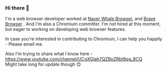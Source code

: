 ### Hi there 👋

<!--
**sangwoo108/sangwoo108** is a ✨ _special_ ✨ repository because its `README.md` (this file) appears on your GitHub profile.

Here are some ideas to get you started:

- 🔭 I’m currently working on ...
- 🌱 I’m currently learning ...
- 👯 I’m looking to collaborate on ...
- 🤔 I’m looking for help with ...
- 💬 Ask me about ...
- 📫 How to reach me: ...
- 😄 Pronouns: ...
- ⚡ Fun fact: ...
-->

I'm a web browser developer worked at [Naver Whale Browser](https://whale.naver.com/), and [Brave Browser](https://github.com/brave/brave-core) . And I'm also a Chromium committer.
I'm not hired at this moment, but eager to working on developing web browser features.

In case you're interested in contributing to Chromium, I can help you happily - Please email me.

Also I'm trying to share what I know here - https://www.youtube.com/channel/UCgXGlah7QZBpZRbt9qg_8CQ
<br/>Might take long for update though 😊
